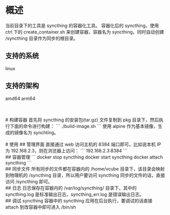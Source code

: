 # 概述

当前目录下的工具是 syncthing 的容器化工具。
容器化后的 syncthing，使用 ctrl 下的 create_container.sh 来创建容器，容器名为 syncthing，同时自动创建 /syncthing 目录作为同步的根目录。

## 支持的系统
linux

## 支持的架构
amd64
arm64

<br>
<br>
# 构建容器
首先将 syncthing 的安装包(tar.gz) 文件复制到 pkg 目录下，然后执行下面的命令进行构建：
```
./build-image.sh
```
使用 alpine 作为基本镜像，生成的镜像名为 synchting。


<br>
<br>
# 使用
## 管理界面
直接通过 web 访问主机的 8384 端口即可。比如说本机 IP 为 192.168.2.3，则在浏览器上访问：
```
192.168.2.3:8384
```

<br>
## 容器管理
```
docker stop syncthing
docker start syncthing
docker attach syncthing
```


<br>
## 同步文件
所有同步的文件都在容器内的 /home/vcube 目录下，该目录会映射到物理机的 /syncthing 目录，所以用户要访问 syncthing 同步的文件的话，直接访问 /syncthing 即可。


<br>
## 日志
日志保存在容器内的 /var/log/syncthing/ 目录下，其中的 syncthing.log 是标准输出日志，syncthing_err.log 是错误输出日志。


<br>
## 调试
syncthing 容器中的 syncthing 应用在后台执行，要调试的话直接 attach 到改容器中即可进入 /bin/sh
